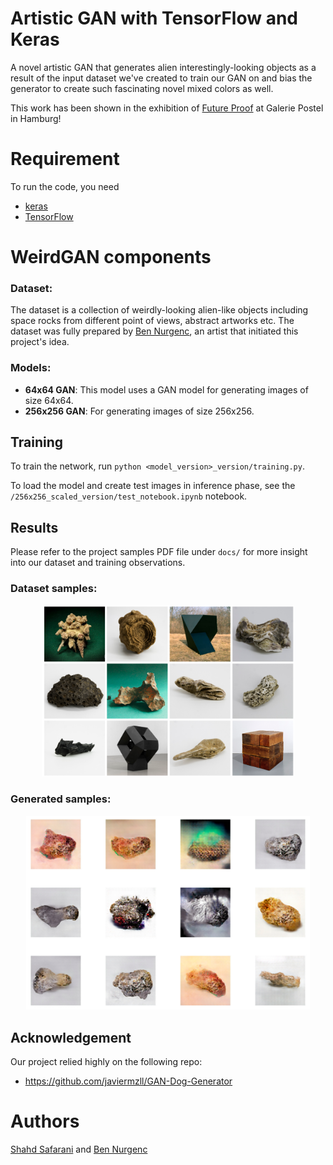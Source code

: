 # Artistic GAN with TensorFlow and Keras
A novel artistic GAN that generates alien interestingly-looking objects as a result of the input dataset we've created to train our GAN on and bias the generator to create such fascinating novel mixed colors as well.

This work has been shown in the exhibition of [Future Proof](https://www.galeriepostel.de/current-exhibition/futureproof/) at Galerie Postel in Hamburg!

# Requirement
To run the code, you need
- [keras](https://keras.io/)
- [TensorFlow](https://www.tensorflow.org/)

# WeirdGAN components 
### **Dataset**: 
The dataset is a collection of weirdly-looking alien-like objects including space rocks from different point of views, abstract artworks etc. The dataset was fully prepared by [Ben Nurgenc](https://github.com/bnurgenc), an artist that initiated this project's idea. 

### **Models**:
- **64x64 GAN**: This model uses a GAN model for generating images of size 64x64. 
- **256x256 GAN**: For generating images of size 256x256. 
 
## Training
To train the network, run ```python <model_version>_version/training.py```.

To load the model and create test images in inference phase, see the ```/256x256_scaled_version/test_notebook.ipynb``` notebook.


## Results
Please refer to the project samples PDF file under ```docs/``` for more insight into our dataset and training observations.

### Dataset samples:
<div align=center><img src="docs/input_imgs.png" width="80%"/></div>


### Generated samples:

<div align=center><img src="docs/outputs.png" width="90%"/></div>

## Acknowledgement
Our project relied highly on the following repo:
- https://github.com/javiermzll/GAN-Dog-Generator

# Authors
[Shahd Safarani](https://github.com/Shahdsaf) and [Ben Nurgenc](https://github.com/bnurgenc)

